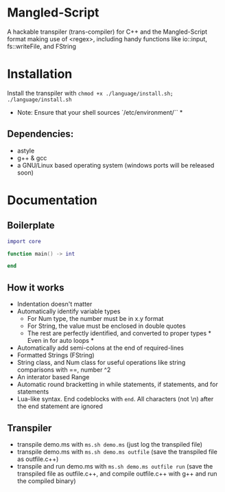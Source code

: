 # Mangled-Script
A hackable transpiler (trans-compiler) for C++ and the Mangled-Script format making use of &lt;regex>, including handy functions like io::input, fs::writeFile, and FString

# Installation
Install the transpiler with `chmod +x ./language/install.sh; ./language/install.sh`
* Note: Ensure that your shell sources `/etc/environment/`` *
## Dependencies:
- astyle
- g++ & gcc
- a GNU/Linux based operating system (windows ports will be released soon)

# Documentation
## Boilerplate
```lua
import core

function main() -> int

end
```

## How it works
- Indentation doesn't matter
- Automatically identify variable types
    - For Num type, the number must be in x.y format
    - For String, the value must be enclosed in double quotes
    - The rest are perfectly identified, and converted to proper types * Even in for auto loops *
- Automatically add semi-colons at the end of required-lines
- Formatted Strings (FString)
- String class, and Num class for useful operations like string comparisons with ==, number ^2
- An interator based Range
- Automatic round bracketting in while statements, if statements, and for statements
- Lua-like syntax. End codeblocks with `end`. All characters (not \n) after the end statement are ignored

## Transpiler
- transpile demo.ms with `ms.sh demo.ms` (just log the transpiled file)
- transpile demo.ms with `ms.sh demo.ms outfile` (save the transpiled file as outfile.c++)
- transpile and run demo.ms with `ms.sh demo.ms outfile run` (save the transpiled file as outfile.c++, and compile outfile.c++ with g++ and run the compiled binary)
